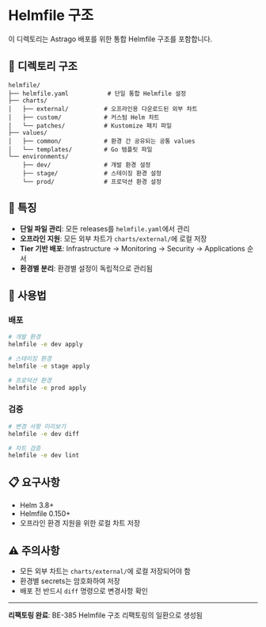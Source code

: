 # Helmfile 구조

이 디렉토리는 Astrago 배포를 위한 통합 Helmfile 구조를 포함합니다.

## 📁 디렉토리 구조

```
helmfile/
├── helmfile.yaml           # 단일 통합 Helmfile 설정
├── charts/
│   ├── external/          # 오프라인용 다운로드된 외부 차트
│   ├── custom/            # 커스텀 Helm 차트
│   └── patches/           # Kustomize 패치 파일
├── values/
│   ├── common/            # 환경 간 공유되는 공통 values
│   └── templates/         # Go 템플릿 파일
└── environments/
    ├── dev/               # 개발 환경 설정
    ├── stage/             # 스테이징 환경 설정
    └── prod/              # 프로덕션 환경 설정
```

## 🎯 특징

- **단일 파일 관리**: 모든 releases를 `helmfile.yaml`에서 관리
- **오프라인 지원**: 모든 외부 차트가 `charts/external/`에 로컬 저장
- **Tier 기반 배포**: Infrastructure → Monitoring → Security → Applications 순서
- **환경별 분리**: 환경별 설정이 독립적으로 관리됨

## 🚀 사용법

### 배포
```bash
# 개발 환경
helmfile -e dev apply

# 스테이징 환경  
helmfile -e stage apply

# 프로덕션 환경
helmfile -e prod apply
```

### 검증
```bash
# 변경 사항 미리보기
helmfile -e dev diff

# 차트 검증
helmfile -e dev lint
```

## 📋 요구사항

- Helm 3.8+
- Helmfile 0.150+
- 오프라인 환경 지원을 위한 로컬 차트 저장

## ⚠️ 주의사항

- 모든 외부 차트는 `charts/external/`에 로컬 저장되어야 함
- 환경별 secrets는 암호화하여 저장
- 배포 전 반드시 `diff` 명령으로 변경사항 확인

---

**리팩토링 완료**: BE-385 Helmfile 구조 리팩토링의 일환으로 생성됨